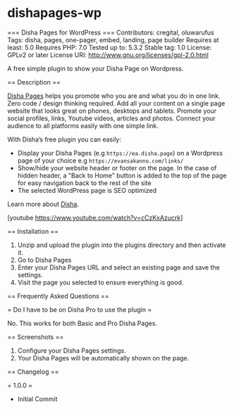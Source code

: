 # dishapages-wp

=== Disha Pages for WordPress ===
Contributors: cregital, oluwarufus
Tags: disha, pages, one-pager, embed, landing, page builder
Requires at least: 5.0
Requires PHP: 7.0
Tested up to: 5.3.2
Stable tag: 1.0
License: GPLv2 or later
License URI: http://www.gnu.org/licenses/gpl-2.0.html

A free simple plugin to show your Disha Page on Wordpress.

== Description ==

[Disha Pages](https://disha.ng/pages/?utm_source=wordpress) helps you promote who you are and what you do in one link. Zero code / design thinking required. Add all your content on a single page website that looks great on phones, desktops and tablets. Promote your social profiles, links, Youtube videos, articles and photos. Connect your audience to all platforms easily with one simple link.

With Disha’s free plugin you can easily:

- Display your Disha Pages (e.g `https://ea.disha.page`) on a Wordpress page of your choice e.g `https://evansakanno.com/links/`
- Show/hide your website header or footer on the page. In the case of hidden header, a "Back to Home" button is added to the top of the page for easy navigation back to the rest of the site
- The selected WordPress page is SEO optimized

Learn more about [Disha](https://disha.ng/?utm_source=wordpress).

[youtube https://www.youtube.com/watch?v=cCzKxAzucrk]

== Installation ==

1. Unzip and upload the plugin into the plugins directory and then activate it.
2. Go to Disha Pages
3. Enter your Disha Pages URL and select an existing page and save the settings.
4. Visit the page you selected to ensure everything is good.

== Frequently Asked Questions ==

= Do I have to be on Disha Pro to use the plugin =

No. This works for both Basic and Pro Disha Pages.


== Screenshots ==

1. Configure your Disha Pages settings.
2. Your Disha Pages will be automatically shown on the page.

== Changelog ==

= 1.0.0 =
* Initial Commit

